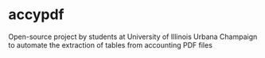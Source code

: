 # accypdf
Open-source project by students at University of Illinois Urbana Champaign to automate the extraction of tables from accounting PDF files
